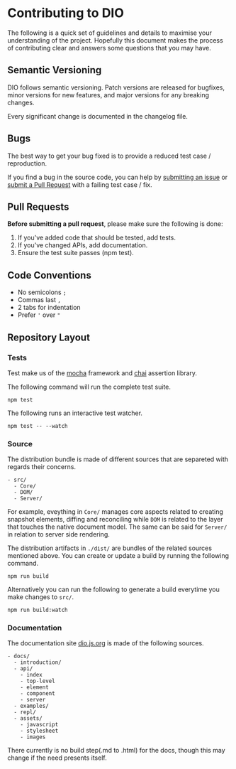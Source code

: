 # Contributing to DIO

The following is a quick set of guidelines and details to maximise your understanding of the project. Hopefully this document makes the process of contributing clear and answers some questions that you may have.

## Semantic Versioning

DIO follows semantic versioning. Patch versions are released for bugfixes, minor versions for new features, and major versions for any breaking changes.

Every significant change is documented in the changelog file.

## Bugs

The best way to get your bug fixed is to provide a reduced test case / reproduction.

If you find a bug in the source code, you can help by
[submitting an issue](#submit-issue) or [submit a Pull Request](#submit-pr) with a failing test case / fix.

## Pull Requests

**Before submitting a pull request**, please make sure the following is done:

1. If you've added code that should be tested, add tests.
1. If you've changed APIs, add documentation.
1. Ensure the test suite passes (npm test).

## Code Conventions

- No semicolons `;`
- Commas last `,`
- 2 tabs for indentation
- Prefer `'` over `"`

## Repository Layout

### Tests

Test make us of the [mocha](https://mochajs.org/) framework and [chai](chaijs.com) assertion library.

The following command will run  the complete test suite.

```
npm test
```

The following runs an interactive test watcher.

```
npm test -- --watch
```

### Source

The distribution bundle is made of different sources that are separeted with regards their concerns.

```
- src/
  - Core/
  - DOM/
  - Server/
```

For example, eveything in `Core/` manages core aspects related to creating snapshot elements, diffing and reconciling while `DOM` is related to the layer that touches the native document model. The same can be said for `Server/` in relation to server side rendering.

The distribution artifacts in `./dist/` are bundles of the related sources mentioned above. You can create or update a build by running the following command.

```
npm run build
```

Alternatively you can run the following to generate a build everytime you make changes to `src/`.

```
npm run build:watch
```

### Documentation

The documentation site [dio.js.org](https://dio.js.org) is made of the following sources.

```
- docs/
  - introduction/
  - api/
  	- index
  	- top-level
  	- element
  	- component
  	- server
  - examples/
  - repl/
  - assets/
  	- javascript
  	- stylesheet
  	- images
```

There currently is no build step(.md to .html) for the docs, though this may change if the need presents itself.
